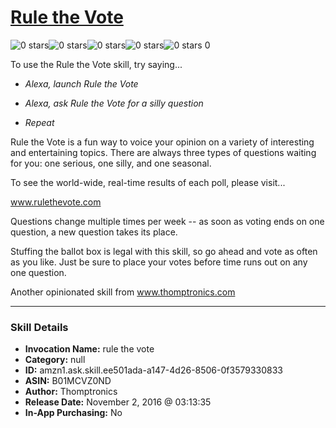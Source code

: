 # [Rule the Vote](http://alexa.amazon.com/#skills/amzn1.ask.skill.ee501ada-a147-4d26-8506-0f3579330833)
![0 stars](../../images/ic_star_border_black_18dp_1x.png)![0 stars](../../images/ic_star_border_black_18dp_1x.png)![0 stars](../../images/ic_star_border_black_18dp_1x.png)![0 stars](../../images/ic_star_border_black_18dp_1x.png)![0 stars](../../images/ic_star_border_black_18dp_1x.png) 0

To use the Rule the Vote skill, try saying...

* *Alexa, launch Rule the Vote*

* *Alexa, ask Rule the Vote for a silly question*

* *Repeat*

Rule the Vote is a fun way to voice your opinion on a variety of interesting and entertaining topics.  There are always three types of questions waiting for you: one serious, one silly, and one seasonal.

To see the world-wide, real-time results of each poll, please visit...

www.rulethevote.com

Questions change multiple times per week -- as soon as voting ends on one question, a new question takes its place.

Stuffing the ballot box is legal with this skill, so go ahead and vote as often as you like.  Just be sure to place your votes before time runs out on any one question.

Another opinionated skill from www.thomptronics.com

***

### Skill Details

* **Invocation Name:** rule the vote
* **Category:** null
* **ID:** amzn1.ask.skill.ee501ada-a147-4d26-8506-0f3579330833
* **ASIN:** B01MCVZ0ND
* **Author:** Thomptronics
* **Release Date:** November 2, 2016 @ 03:13:35
* **In-App Purchasing:** No
